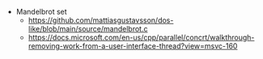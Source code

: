 - Mandelbrot set
  - https://github.com/mattiasgustavsson/dos-like/blob/main/source/mandelbrot.c
  - https://docs.microsoft.com/en-us/cpp/parallel/concrt/walkthrough-removing-work-from-a-user-interface-thread?view=msvc-160